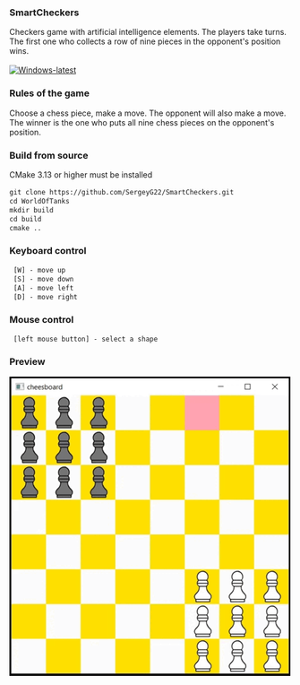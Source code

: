 ### SmartCheckers 

Сheckers game with artificial intelligence elements.
The players take turns.
The first one who collects a row of nine pieces in the opponent's position wins.<br><br>
[![Windows-latest](https://github.com/SergeyG22/SmartCheckers/actions/workflows/cmake.yml/badge.svg)](https://github.com/SergeyG22/SmartCheckers/actions/workflows/cmake.yml)

### Rules of the game

Choose a chess piece, make a move. The opponent will also make a move. 
The winner is the one who puts all nine chess pieces on the opponent's position.


### Build from source
CMake 3.13 or higher must be installed
```
git clone https://github.com/SergeyG22/SmartCheckers.git
cd WorldOfTanks
mkdir build
cd build
cmake ..
```

### Keyboard control

```
 [W] - move up
 [S] - move down
 [A] - move left
 [D] - move right
```

### Mouse control

```
 [left mouse button] - select a shape
```

### Preview
 
![hippo](https://github.com/SergeyG22/SmartCheckers/blob/master/docs/animation/animation.gif)


